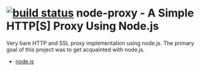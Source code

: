 [![build status](https://secure.travis-ci.org/yanhkim/node-proxy.png)](http://travis-ci.org/yanhkim/node-proxy)
node-proxy - A Simple HTTP[S] Proxy Using Node.js
=================================================

Very bare HTTP and SSL proxy implementation using node.js. 
The primary goal of this project was to get acquainted with 
node.js. 

* [node.js](http://nodejs.org/)
